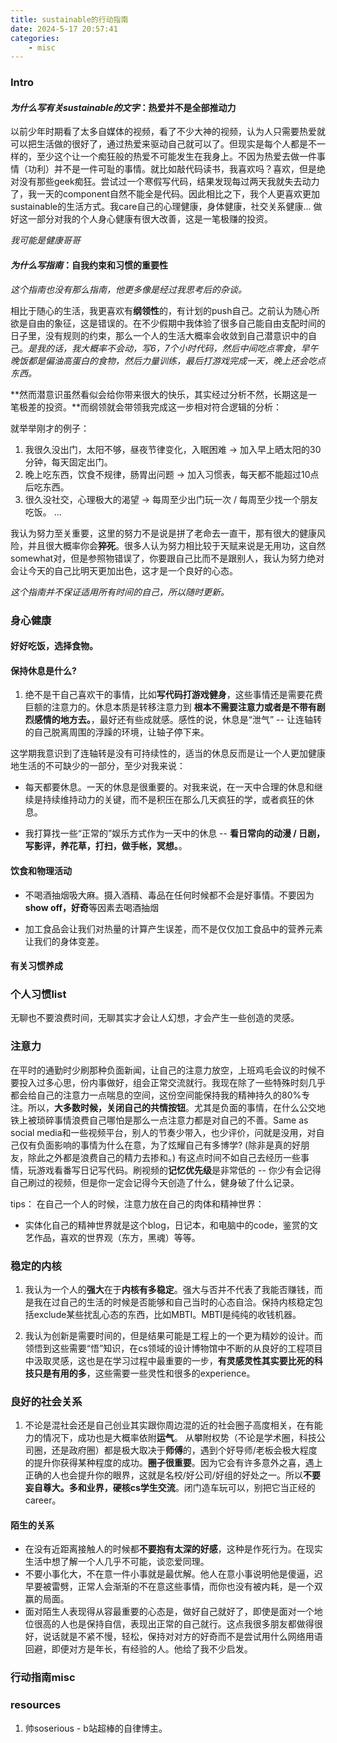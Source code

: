 ```yaml
---
title: sustainable的行动指南
date: 2024-5-17 20:57:41
categories:
    - misc 
---
```


### Intro

#### *为什么写有关**sustainable**的文字*：热爱并不是全部推动力 
以前少年时期看了太多自媒体的视频，看了不少大神的视频，认为人只需要热爱就可以把生活做的很好了，通过热爱来驱动自己就可以了。但现实是每个人都是不一样的，至少这个让一个痴狂般的热爱不可能发生在我身上。不因为热爱去做一件事情（功利）并不是一件可耻的事情。就比如敲代码读书，我喜欢吗？喜欢，但是绝对没有那些geek痴狂。尝试过一个寒假写代码，结果发现每过两天我就失去动力了，我一天的component自然不能全是代码。因此相比之下，我个人更喜欢更加sustainable的生活方式。我care自己的心理健康，身体健康，社交关系健康... 做好这一部分对我的个人身心健康有很大改善，这是一笔极赚的投资。

*我可能是健康哥哥*

#### *为什么写**指南***：自我约束和习惯的重要性

*这个指南也没有那么指南，他更多像是经过我思考后的杂谈。*

相比于随心的生活，我更喜欢有**纲领性**的，有计划的push自己。之前认为随心所欲是自由的象征，这是错误的。在不少假期中我体验了很多自己能自由支配时间的日子里，没有规则的约束，那么一个人的生活大概率会收敛到自己潜意识中的自己。*是我的话，我大概率不会动，写6，7个小时代码，然后中间吃点零食，早午晚饭都是偏油高蛋白的食物，然后力量训练，最后打游戏完成一天，晚上还会吃点东西。* 

**然而潜意识虽然看似会给你带来很大的快乐，其实经过分析不然，长期这是一笔极差的投资。**而纲领就会带领我完成这一步相对符合逻辑的分析：

就举举刚才的例子：
1. 我很久没出门，太阳不够，昼夜节律变化，入眠困难 -> 加入早上晒太阳的30分钟，每天固定出门。
2. 晚上吃东西，饮食不规律，肠胃出问题 -> 加入习惯表，每天都不能超过10点后吃东西。
3. 很久没社交，心理极大的渴望 -> 每周至少出门玩一次 / 每周至少找一个朋友吃饭。
...  

我认为努力至关重要，这里的努力不是说是拼了老命去一直干，那有很大的健康风险，并且很大概率你会**猝死**。很多人认为努力相比较于天赋来说是无用功，这自然somewhat对，但是参照物错误了，你要跟自己比而不是跟别人，我认为努力绝对会让今天的自己比明天更加出色，这才是一个良好的心态。

*这个指南并不保证适用所有时间的自己，所以随时更新。*

### 身心健康

#### 好好吃饭，选择食物。

#### 保持**休息是什么?** 
1. 绝不是干自己喜欢干的事情，比如**写代码打游戏健身**，这些事情还是需要花费巨额的注意力的。休息本质是转移注意力到 **根本不需要注意力或者是不带有剧烈感情的地方去。**，最好还有些成就感。感性的说，休息是“泄气” -- 让连轴转的自己脱离周围的浮躁的环境，让轴子停下来。

这学期我意识到了连轴转是没有可持续性的，适当的休息反而是让一个人更加健康地生活的不可缺少的一部分，至少对我来说：

- 每天都要休息。一天的休息是很重要的。对我来说，在一天中合理的休息和继续是持续维持动力的关键，而不是积压在那么几天疯狂的学，或者疯狂的休息。

- 我打算找一些“正常的”娱乐方式作为一天中的休息 -- **看日常向的动漫 / 日剧，写影评，养花草，打扫，做手帐，冥想。**。

#### 饮食和物理活动
* 不喝酒抽烟吸大麻。摄入酒精、毒品在任何时候都不会是好事情。不要因为**show off，好奇**等因素去喝酒抽烟

* 加工食品会让我们对热量的计算产生误差，而不是仅仅加工食品中的营养元素让我们的身体变差。

#### 有关习惯养成

### 个人习惯list
无聊也不要浪费时间，无聊其实才会让人幻想，才会产生一些创造的灵感。

### **注意力**

在平时的通勤时少刷那种负面新闻，让自己的注意力放空，上班鸡毛会议的时候不要投入过多心思，份内事做好，组会正常交流就行。我现在除了一些特殊时刻几乎都会给自己的注意力一点喘息的空间，这份空间能保持我的精神持久的80%专注。所以，**大多数时候，关闭自己的共情按钮**。尤其是负面的事情，在什么公交地铁上被琐碎事情浪费自己哪怕是那么一点注意力都是对自己的不善。Same as social media和一些视频平台，别人的节奏少带入，也少评价，问就是没用，对自己仅有负面影响的事情为什么在意，为了炫耀自己有多博学? (除非是真的好朋友，除此之外都是浪费自己的精力去掺和。) 有这点时间不如自己去经历一些事情，玩游戏看番写日记写代码。刷视频的**记忆优先级**是非常低的 -- 你少有会记得自己刷过的视频，但是你一定会记得今天创造了什么，健身破了什么记录。

tips：
在自己一个人的时候，注意力放在自己的肉体和精神世界：
  * 实体化自己的精神世界就是这个blog，日记本，和电脑中的code，鉴赏的文艺作品，喜欢的世界观（东方，黑魂）等等。

### **稳定的内核**

1. 我认为一个人的**强大**在于**内核有多稳定**。强大与否并不代表了我能否赚钱，而是我在过自己的生活的时候是否能够和自己当时的心态自洽。保持内核稳定包括exclude某些扰乱心态的东西，比如MBTI。MBTI是纯纯的收钱机器。

2. 我认为创新是需要时间的，但是结果可能是工程上的一个更为精妙的设计。而领悟到这些需要“悟”知识，在cs领域的设计博物馆中不断的从良好的工程项目中汲取灵感，这也是在学习过程中最重要的一步，**有灵感灵性其实要比死的科技只是有用的多**，这些需要一些灵性和很多的experience。

### **良好的社会关系**
1. 不论是混社会还是自己创业其实跟你周边混的近的社会圈子高度相关，在有能力的情况下，成功也是大概率依附**运气**。 从攀附权势（不论是学术圈，科技公司圈，还是政府圈）都是极大取决于**师傅**的，遇到个好导师/老板会极大程度的提升你获得某种程度的成功。**圈子很重要**。因为它会有许多意外之喜，遇上正确的人也会提升你的眼界，这就是名校/好公司/好组的好处之一。所以**不要妄自尊大。多和业界，硬核cs学生交流**。闭门造车玩可以，别把它当正经的career。

#### **陌生的关系**
* 在没有近距离接触人的时候都**不要抱有太深的好感**，这种是作死行为。在现实生活中想了解一个人几乎不可能，谈恋爱同理。
* 不要小事化大，不在意一件小事就是最优解。他人在意小事说明他是傻逼，迟早要被雷劈，正常人会渐渐的不在意这些事情，而你也没有被内耗，是一个双赢的局面。
* 面对陌生人表现得从容最重要的心态是，做好自己就好了，即使是面对一个地位很高的人也是保持自信，表现出正常的自己就行。这点我很多朋友都做得很好，说话就是不紧不慢，轻松，保持对对方的好奇而不是尝试用什么网络用语回避，即便对方是年长，有经验的人。他给了我不少启发。

### 行动指南misc

### resources
1. 帅soserious - b站超棒的自律博主。